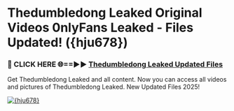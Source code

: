 # Thedumbledong Leaked Original Videos 0nlyFans Leaked - Files Updated! ({hju678})

<h3>🔴 CLICK HERE 🌐==►► <a href="https://tinyurl.com/ms9xzufz" rel="nofollow">Thedumbledong Leaked Updated Files</a></h3>

Get Thedumbledong Leaked and all content. Now you can access all videos and pictures of Thedumbledong Leaked. New Updated Files 2025!

[![{hju678}](https://i.imgur.com/PQ7UWWw.gif)](https://tinyurl.com/ms9xzufz)